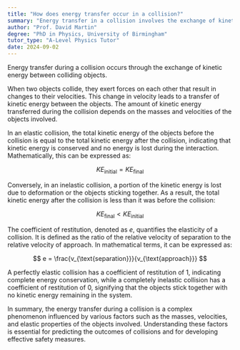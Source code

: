 ```yaml
---
title: "How does energy transfer occur in a collision?"
summary: "Energy transfer in a collision involves the exchange of kinetic energy between colliding objects, facilitating the movement and transformation of energy during the interaction."
author: "Prof. David Martin"
degree: "PhD in Physics, University of Birmingham"
tutor_type: "A-Level Physics Tutor"
date: 2024-09-02
---
```


Energy transfer during a collision occurs through the exchange of kinetic energy between colliding objects.

When two objects collide, they exert forces on each other that result in changes to their velocities. This change in velocity leads to a transfer of kinetic energy between the objects. The amount of kinetic energy transferred during the collision depends on the masses and velocities of the objects involved.

In an elastic collision, the total kinetic energy of the objects before the collision is equal to the total kinetic energy after the collision, indicating that kinetic energy is conserved and no energy is lost during the interaction. Mathematically, this can be expressed as:

$$
KE_{\text{initial}} = KE_{\text{final}}
$$

Conversely, in an inelastic collision, a portion of the kinetic energy is lost due to deformation or the objects sticking together. As a result, the total kinetic energy after the collision is less than it was before the collision:

$$
KE_{\text{final}} < KE_{\text{initial}}
$$

The coefficient of restitution, denoted as $e$, quantifies the elasticity of a collision. It is defined as the ratio of the relative velocity of separation to the relative velocity of approach. In mathematical terms, it can be expressed as:

$$
e = \frac{v_{\text{separation}}}{v_{\text{approach}}}
$$

A perfectly elastic collision has a coefficient of restitution of $1$, indicating complete energy conservation, while a completely inelastic collision has a coefficient of restitution of $0$, signifying that the objects stick together with no kinetic energy remaining in the system.

In summary, the energy transfer during a collision is a complex phenomenon influenced by various factors such as the masses, velocities, and elastic properties of the objects involved. Understanding these factors is essential for predicting the outcomes of collisions and for developing effective safety measures.
    
